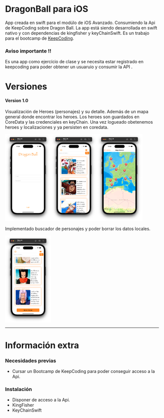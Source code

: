 # DragonBall para iOS

App creada en swift para el modúlo de iOS Avanzado. Consumiendo la Api de KeepCoding sobre Dragon Ball.
La app está siendo desarrollada en swift nativo y con dependencias de kingfisher y keyChainSwift. Es un trabajo para el bootcamp de [KeepCoding](https://keepcoding.io/).

### Aviso importante !!
 Es una app como ejercício de clase y se necesita estar registrado en keepcoding para poder obtener un usuaruio y consumir la API .

# Versiones
#### Version 1.0
Visualización de Heroes (personajes) y su detalle. Además de un mapa general donde encontrar los heroes. Los heroes son guardados en CoreData y las credenciales en keyChain.
Una vez logueado obetenemos heroes y localizaciones y ya persisten en coredata.

<img src="https://github.com/Pablomarke/GitImages/blob/main/DragonBallAdvanced/Captura%20de%20pantalla%202023-10-29%20a%20las%2023.49.36.png" width="150" /><img src="https://github.com/Pablomarke/GitImages/blob/main/DragonBallAdvanced/Captura%20de%20pantalla%202023-10-29%20a%20las%2023.48.49.png" width="150" /><img src="https://github.com/Pablomarke/GitImages/blob/main/DragonBallAdvanced/Captura%20de%20pantalla%202023-10-29%20a%20las%2023.49.28.png" width="150" />

Implementado buscador de personajes y poder borrar los datos locales.

<img src="https://github.com/Pablomarke/GitImages/blob/main/DragonBallAdvanced/Captura%20de%20pantalla%202023-10-29%20a%20las%2023.50.02.png" width="150" />

***

# Información extra

### Necesidades previas 
- Cursar un Bootcamp de KeepCoding para poder conseguir acceso a la Api.

### Instalación
- Disponer de acceso a la Api.
- KingFisher
- KeyChainSwift
